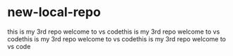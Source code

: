 # new-local-repo
this is my 3rd repo
welcome to vs codethis is my 3rd repo
welcome to vs codethis is my 3rd repo
welcome to vs codethis is my 3rd repo
welcome to vs code

